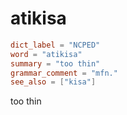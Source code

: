 # atikisa

``` toml
dict_label = "NCPED"
word = "atikisa"
summary = "too thin"
grammar_comment = "mfn."
see_also = ["kisa"]
```

too thin

